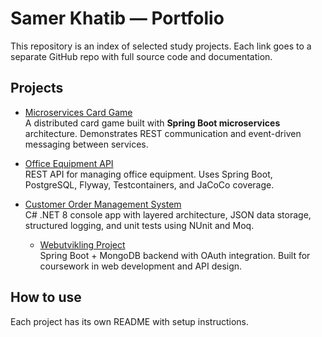 # Samer Khatib — Portfolio

This repository is an index of selected study projects. Each link goes to a separate GitHub repo with full source code and documentation.

## Projects

- [Microservices Card Game](https://github.com/Samer-Khatib/microservices-card-game)  
  A distributed card game built with **Spring Boot microservices** architecture. Demonstrates REST communication and event-driven messaging between services.

- [Office Equipment API](https://github.com/Samer-Khatib/office-equipment-api)  
  REST API for managing office equipment. Uses Spring Boot, PostgreSQL, Flyway, Testcontainers, and JaCoCo coverage.

- [Customer Order Management System](https://github.com/Samer-Khatib/customer-order-management)  
  C# .NET 8 console app with layered architecture, JSON data storage, structured logging, and unit tests using NUnit and Moq.

  - [Webutvikling Project](https://github.com/Samer-Khatib/Webutvikling)  
  Spring Boot + MongoDB backend with OAuth integration. Built for coursework in web development and API design.

## How to use
Each project has its own README with setup instructions.

